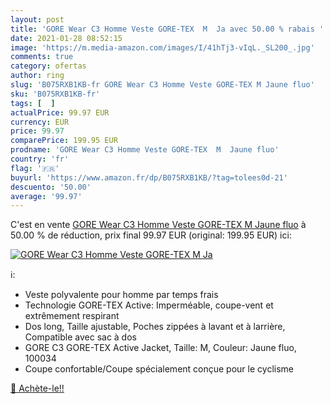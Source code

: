 ```yaml
---
layout: post
title: 'GORE Wear C3 Homme Veste GORE-TEX  M  Ja avec 50.00 % rabais '
date: 2021-01-28 08:52:15
image: 'https://m.media-amazon.com/images/I/41hTj3-vIqL._SL200_.jpg'
comments: true
category: ofertas
author: ring
slug: 'B075RXB1KB-fr GORE Wear C3 Homme Veste GORE-TEX M Jaune fluo'
sku: 'B075RXB1KB-fr'
tags: [  ]
actualPrice: 99.97 EUR
currency: EUR
price: 99.97
comparePrice: 199.95 EUR
prodname: 'GORE Wear C3 Homme Veste GORE-TEX  M  Jaune fluo'
country: 'fr'
flag: '🇫🇷'
buyurl: 'https://www.amazon.fr/dp/B075RXB1KB/?tag=tolees0d-21'
descuento: '50.00'
average: '99.97'
---
```


C'est en vente [GORE Wear C3 Homme Veste GORE-TEX  M  Jaune fluo](https://www.amazon.fr/dp/B075RXB1KB/?tag=tolees0d-21)  à  50.00 % de réduction, prix final  99.97 EUR (original: 199.95 EUR) ici:

[![GORE Wear C3 Homme Veste GORE-TEX  M  Ja](https://m.media-amazon.com/images/I/41hTj3-vIqL._SL200_.jpg)](https://www.amazon.fr/dp/B075RXB1KB/?tag=tolees0d-21)

ℹ️:

- Veste polyvalente pour homme par temps frais
- Technologie GORE-TEX Active: Imperméable, coupe-vent et extrêmement respirant
- Dos long, Taille ajustable, Poches zippées à lavant et à larrière, Compatible avec sac à dos
- GORE C3 GORE-TEX Active Jacket, Taille: M, Couleur: Jaune fluo, 100034
- Coupe confortable/Coupe spécialement conçue pour le cyclisme

[🛒 Achète-le!!](https://www.amazon.fr/dp/B075RXB1KB/?tag=tolees0d-21)
